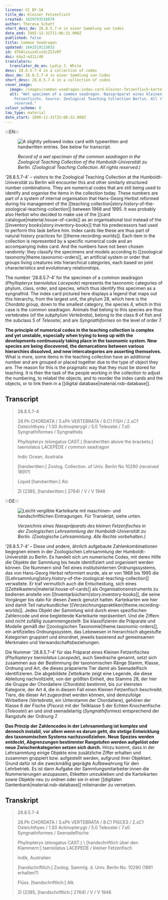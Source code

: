 ```yaml
---
license: CC BY-SA
title_de: Kleiner Fetzenfisch
created: 1629793516079
author: Theresa Schatt
short_desc_de: 28.8.5.7-4 in einer Sammlung von Codes
date_end: 1892-12-31T11:06:32.000Z
published: false
title: Common Seadragon
updated: 1642519115033
id: 4TOAlxsuxdlxsQcZI2vRT
doi: 64y2-m311/40
translators:
  translator_de_en: Lydia J. White
desc: 28.8.5.7-4 in a collection of codes
desc_de: 28.8.5.7-4 in einer Sammlung von Codes
short_desc: 28.8.5.7-4 in a collection of codes
cover_image:
  image: /images/common-seadragon-index-card-kleiner-fetzenfisch-karteikarte.jpg
  alt: "Wet specimen of a common seadragon. Nasspräparat eines kleinen
    Fetzenfischs. Source: Zoological Teaching Collection Berlin. All rights
    reserved."
colour_scheme: 8
tao_type: material
date_start: 1890-12-31T23:06:32.000Z
---
```


:::EN:::

<figure>

![A slightly yellowed index card with typewritten and handwritten entries. See below for transcript.](/images/common-seadragon-index-card-kleiner-fetzenfisch-karteikarte.jpg)

<figcaption>

_Record of a wet specimen of the common seadragon in the Zoological Teaching Collection of the Humboldt-Universität zu Berlin. (Zoological Teaching Collection. All rights reserved.)_

</figcaption>

</figure>

‘28.8.5.7-4’ – visitors to the Zoological Teaching Collection at the Humboldt-Universität zu Berlin will encounter this and other similarly structured number combinations. They are numerical codes that are still being used to identify and organise the items in the collection today. These numbers are part of a system of internal organisation that Hans-Georg Herbst reformed during his management of the [[teaching collection|story.history-of-the-zoological-teaching-collection]] between 1968 and 1995. It was probably also Herbst who decided to make use of the [[card catalogue|material.house-of-cards]] as an organisational tool instead of the [[inventory books|story.inventory-books]] that his predecessors had used to perform this task before him. Index cards like these are thus part of natural history practices for [[theme.recording-worlds]]. Each item in the collection is represented by a specific numerical code and an accompanying index card. And the numbers have not been chosen randomly: they classify the specimens and models according to [[zoological taxonomy|theme.taxonomic-orders]], an artificial system or order that groups living creatures into hierarchical categories, each based on joint characteristics and evolutionary relationships.

The number ‘28.8.5.7-4’ for the specimen of a common seadragon (_Phyllopteryx taeniolatus Lacepede_) represents the taxonomic categories of phylum, class, order, and species, which thus identify this specimen as a syngnathid. The index card pictured here displays a legend that maps out this hierarchy, from the largest unit, the phylum 28, which here is the _Chordata_ group, down to the smallest category, the species 4, which in this case is the common seadragon. Animals that belong to this species are thus vertebrates (of the _subphylum Vertebrata_), belong to the class 8 of fish and the subclass 5 of _Teleostei_, and are _Syngnathiformes_ on the level of order 7.

**The principle of numerical codes in the teaching collection is complex and yet unstable, especially when trying to keep up with the developments continuously taking place in the taxonomic system. New species are being discovered, the demarcations between various hierarchies dissolved, and new intercategories are asserting themselves.** What is more, some items in the teaching collection have an additional number and are grouped or placed together due to the type of object they are. The reason for this is the pragmatic way that they must be stored for teaching. It is then the task of the people working in the collection to adjust the numbering, to relabel the objects, and to reorder the index cards and the objects, or to link them in a [[digital database|material.nsb-database]].

## Transcript

>28.8.5.7-4
>
>28.Ph CHORDATA / 3.sPh VERTEBRATA / 8.C1 FISH / 2.sC1 Osteichthyes / 1.S0 Actinopterygii / 5.0 Teleostei / 7.s0 Syngnathiformes / Syngnathids
>
>Phyllopteryx (elongatus CAST.) \[handwritten above the brackets:] taeniolatus LACEPEDE / common seadragon
>
>Indic Ocean, Australia
>
>\[handwritten:] Zoolog. Collection. of Univ. Berlin No 10290 (received 1891?)
>
>Liquid \[handwritten:] Alc
>
>ZI (2385, \[handwritten:] 2764) / V / V 1946


:::DE:::

<figure>

![Leicht vergilbte Karteikarte mit maschinen- und handschriftlichen Eintragungen. Für Transkript, siehe unten.](/images/common-seadragon-index-card-kleiner-fetzenfisch-karteikarte.jpg)

<figcaption>

_Verzeichnis eines Nasspräparats des kleinen Fetzenfisches in der Zoologischen Lehrsammlung der Humboldt-Universität zu Berlin. (Zoologische Lehrsammlung. Alle Rechte vorbehalten.)_

</figcaption>

</figure>

‘28.8.5.7-4’ – Diese und andere, ähnlich aufgebaute Zahlenkombinationen begegnen einem in der Zoologischen Lehrsammlung der Humboldt-Universität zu Berlin. Es handelt sich um numerische Codes, mit deren Hilfe die Objekte der Sammlung bis heute identifiziert und organisiert werden können. Die Nummern sind Teil eines institutsinternen Ordnungssystems, das von Hans-Georg Herbst reformiert wurde, als er von 1968 bis 1995 die [[Lehrsammlung|story.history-of-the-zoological-teaching-collection]] verwaltete. Er traf vermutlich auch die Entscheidung, sich eines [[Zettelkastens|material.house-of-cards]] als Organisationsinstruments zu bedienen anstelle von [[Inventarbüchern|story.inventory-books]], die seine Vorgänger bis dato für diesen Zweck genutzt hatten. Karteikarten wie hier sind damit Teil naturkundlicher [[Verzeichnungspraktiken|theme.recording-worlds]]. Jedes Objekt der Sammlung wird durch einen spezifischen Zahlencode und eine begleitende Karteikarte repräsentiert. Und die Ziffern sind nicht zufällig zusammengestellt: Sie klassifizieren die Präparate und Modelle gemäß der [[zoologischen Taxonomie|theme.taxonomic-orders]], ein artifizielles Ordnungssystem, das Lebewesen in hierarchisch abgestufte Kategorien gruppiert und einordnet, jeweils basierend auf gemeinsamen Merkmalen und Verwandschaftsbeziehungen.

Die Nummer ‘28.8.5.7-4’ für das Präparat eines Kleinen Fetzenfisches (_Phyllopteryx taeniolatus Lacepede_), auch Seedrache genannt, setzt sich zusammen aus der Bestimmung der taxonomischen Ränge Stamm, Klasse, Ordnung und Art, die dieses präparierte Tier damit als Seenadelfisch identifizieren. Die abgebildete Zettelkarte zeigt eine Legende, die diese Ableitung nachvollzieht, von der größten Einheit, des Stamms 28, der hier die Gruppe der Chordatiere (_Chordata_) bestimmt, bis zur kleinsten Kategorie, der Art 4, die in diesem Fall einen Kleinen Fetzenfisch beschreibt. Tiere, die dieser Art zugeordnet werden können, sind demzufolge Wirbeltiere (_Vertebrata_, ein Unterstamm der Chordatiere), gehören der Klasse 8 der Fische (_Pisces_) mit der Teilklasse 5 der Echten Knochenfische (_Teleostei_) an und sind seenadelartig (_Syngnathiformes_) entsprechend der Rangstufe der Ordnung 7.

**Das Prinzip der Zahlencodes in der Lehrsammlung ist komplex und dennoch instabil, vor allem wenn es darum geht, die stetige Entwicklung des taxonomischen Systems nachzuvollziehen. Neue Spezies werden entdeckt, Abgrenzungen bestimmter Rangstufen werden aufgelöst oder neue Zwischenkategorien setzen sich durch.** Hinzu kommt, dass in der Lehrsammlung einige Objekte eine zusätzliche Ziffer erhalten und zusammen gruppiert bzw. aufgestellt werden, aufgrund ihrer Objektart. Grund dafür ist die zweckmäßig geprägte Aufbewahrung für den Lehrbetrieb. Es ist dann Aufgabe der Sammlungsmitarbeiter:innen die Nummerierungen anzupassen, Etiketten umzukleben und die Karteikarten sowie Objekte neu zu ordnen oder sie in einer [[digitalen Dantenbank|material.nsb-database]] miteinander zu vernetzen.

## Transkript

>28.8.5.7-4
>
>28.Ph CHORDATA / 3.sPh VERTEBRATA / 8.C1 PISCES / 2.sC1 Osteichthyes / 1.S0 Actinopterygii / 5.0 Teleostei / 7.s0 Syngnathiformes / Seenadelfische
>
>Phyllopteryx (elongatus CAST.) \ [handschriftlich über den Klammern:] taeniolatus LACEPEDE / kleiner Fetzenfisch
>
>Indik, Australien
>
>\[handschriftlich:] Zoolog. Sammlg. d. Univ. Berlin No. 10290 (1891 erhalten?)
>
>Flüss. \[handschriftlich:] Alk
>
>ZI (2385, \[handschriftlich:] 2764) / V / V 1946
